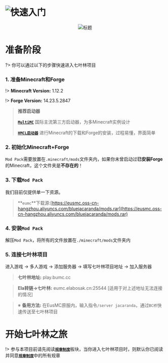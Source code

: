 # ![快速入门](https://sm.ms/image/pKDxlqYT7aGEgcm)

<center>

![标题](https://sm.ms/image/frhlAPVyvNdXK1B)

</center>

# 准备阶段




?> 你可以通过以下的步骤快速进入七叶林项目

### 1. 准备Minecraft和Forge

!> **Minecraft Version:** 1.12.2

!> **Forge Version:** 14.23.5.2847

> **推荐启动器**
>
> [**`MultiMC`**](https://multimc.org/)  国际主流第三方启动器，为多Minecraft实例设计
>
> [**`HMCL启动器`**](https://www.mcbbs.net/thread-142335-1-1.html)  进行Minecraft的下载和Forge的安装，过程易懂，界面简单

### 2. 初始化Minecraft+Forge

`Mod Pack`需要放置在`.minecraft/mods`文件夹内，如果你未曾启动过**已安装Forge**的Minecraft，这个文件夹是**不存在的**！

### 3. 下载`Mod Pack`

我们目前仅提供单一下资源。

>**`eumc`**下载源:[https://eusmc.oss-cn-hangzhou.aliyuncs.com/bluejacaranda/mods.rar](https://eusmc.oss-cn-hangzhou.aliyuncs.com/bluejacaranda/mods.rar)

<!--我们提供种方法下载`Mod Pack`，我们首先推荐`Github`下载源，如果你对`Github`的访问速度不理想，我们建议你使用`Gitee`下载源，两个下载源会尽量保持同步更新

> **Github**下载源: [https://github.com/EusMC/BJ-ClientSide-Merge/releases](https://github.com/EusMC/BJ-ClientSide-Merge/releases) 

> **Gitee**下载源: [https://gitee.com/EusMC/BJ-ClientSide/releases](https://gitee.com/EusMC/BJ-ClientSide/releases)

在两个下载源内找到**`release`**或者**`发行版`**选项卡，在里面可以根据版本下载最新版以及历史版本的`Mod Pack`-->

### 4. 安装`Mod Pack`

解压`Mod Pack`，将所有的文件放置在`./minecraft/mods`文件夹内

### 5. 连接七叶林项目

进入游戏 -> 多人游戏 -> 添加服务器 -> 填写七叶林项目地址 -> 加入服务器

> **七叶林地址:** play.bumc.cc

> **Ela转链->七叶林:** eumc.elabosak.cn:25544 [适用于对上述地址无法连接的情况]

> ※ **备用方法:** 在EusMC原服内，输入指令`/server jacaranda`，通过`BC桥`快速传送至七叶林项目

# 开始七叶林之旅

!> 参与本项目前请先阅读[**`规章制度`**](post/rules)板块，当你进入七叶林项目时，则默认你已阅读并同意[**`规章制度`**](post/rules)中的所有规章
